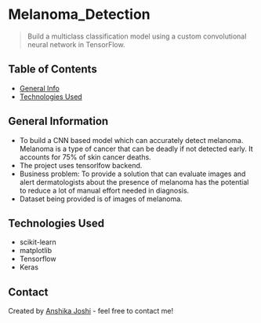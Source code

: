 # Melanoma_Detection
> Build a multiclass classification model using a custom convolutional neural network in TensorFlow.


## Table of Contents
* [General Info](#general-information)
* [Technologies Used](#technologies-used)

<!-- You can include any other section that is pertinent to your problem -->

## General Information
- To build a CNN based model which can accurately detect melanoma. Melanoma is a type of cancer that can be deadly if not detected early. It accounts for 75% of skin cancer deaths.
- The project uses tensorlfow backend.
- Business problem: To provide a solution that can evaluate images and alert dermatologists about the presence of melanoma has the potential to reduce a lot of manual effort needed in diagnosis.
- Dataset being provided is of images of melanoma.

<!-- You don't have to answer all the questions - just the ones relevant to your project. -->

<!-- You don't have to answer all the questions - just the ones relevant to your project. -->


## Technologies Used
- scikit-learn
- matplotlib
- Tensorflow
- Keras

<!-- As the libraries versions keep on changing, it is recommended to mention the version of library used in this project -->


## Contact
Created by [Anshika Joshi](https://github.com/AnshikaJoshi27/) - feel free to contact me!


<!-- Optional -->
<!-- ## License -->
<!-- This project is open source and available under the [... License](). -->

<!-- You don't have to include all sections - just the one's relevant to your project -->
